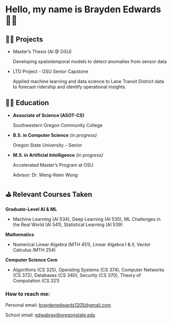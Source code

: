 # Hello, my name is Brayden Edwards 🙋‍♂️

## 👷‍♂️ Projects

- Master’s Thesis (AI @ OSU)
    
    Developing spatiotemporal models to detect anomalies from sensor data 
    
- LTD Project - OSU Senior Capstone
    
    Applied machine learning and data science to Lane Transit District data to forecast ridership and identify operational insights. 
    

## 👨‍🏫 Education

- **Associate of Science (ASOT-CS)**
    
    Southwestern Oregon Community College
    
- **B.S. in Computer Science** *(in progress)*
    
    Oregon State University – Senior 
    
- **M.S. in Artificial Intelligence** *(in progress)*
    
    Accelerated Master’s Program at OSU
    
    Advisor: Dr. Weng-Keen Wong
    

## ⛳️ Relevant Courses Taken

**Graduate-Level AI & ML**

- Machine Learning (AI 534), Deep Learning (AI 535), ML Challenges in the Real World (AI 541), Statistical Learning (AI 539)

**Mathematics**

- Numerical Linear Algebra (MTH 451), Linear Algebra I & II, Vector Calculus (MTH 254)

**Computer Science Core**

- Algorithms (CS 325), Operating Systems (CS 374), Computer Networks (CS 372), Databases (CS 340), Security (CS 370), Theory of Computation (CS 321)
  
### How to reach me:
Personal email: braydenedwards1205@gmail.com

School email: edwabray@oregonstate.edu

<!--
**BraydenJamesE/BraydenJamesE** is a ✨ _special_ ✨ repository because its `README.md` (this file) appears on your GitHub profile.

Here are some ideas to get you started:

- 🔭 I’m currently working on ...
- 🌱 I’m currently learning ...
- 👯 I’m looking to collaborate on ...
- 🤔 I’m looking for help with ...
- 💬 Ask me about ...
- 📫 How to reach me: ...
- 😄 Pronouns: ...
- ⚡ Fun fact: ...
-->

